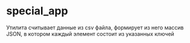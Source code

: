# special_app

Утилита считывает данные из csv файла, формирует из него массив JSON, в котором каждый элемент состоит из указанных ключей
